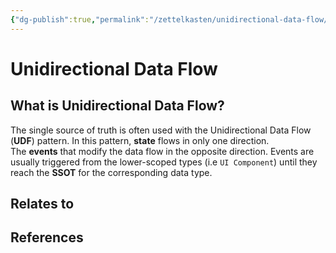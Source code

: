 ```yaml
---
{"dg-publish":true,"permalink":"/zettelkasten/unidirectional-data-flow/","title":"Unidirectional Data Flow","tags":["status/todo","core/tech/fundamentals/design-patterns"],"created":"2023-10-27T11:44:24.825+01:00"}
---
```



# Unidirectional Data Flow

## What is Unidirectional Data Flow?

The single source of truth is often used with the Unidirectional Data Flow (**UDF**) pattern. In this pattern, **state** flows in only one direction. The **events** that modify the data flow in the opposite direction.
Events are usually triggered from the lower-scoped types (i.e `UI Component`) until they reach the **SSOT** for the corresponding data type. 

## Relates to
## References
